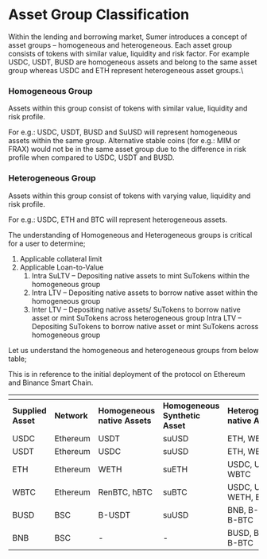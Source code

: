 # Asset Group Classification

Within the lending and borrowing market, Sumer introduces a concept of asset groups – homogeneous and heterogeneous. Each asset group consists of tokens with similar value, liquidity and risk factor. For example USDC, USDT, BUSD are homogeneous assets and belong to the same asset group whereas USDC and ETH represent heterogeneous asset groups.\


### Homogeneous Group&#x20;

Assets within this group consist of tokens with similar value, liquidity and risk profile.

For e.g.: USDC, USDT, BUSD and SuUSD will represent homogeneous assets within the same group. Alternative stable coins (for e.g.: MIM or FRAX) would not be in the same asset group due to the difference in risk profile when compared to USDC, USDT and BUSD.

### Heterogeneous Group&#x20;

Assets within this group consist of tokens with varying value, liquidity and risk profile.

For e.g.: USDC, ETH and BTC will represent heterogeneous assets.

The understanding of Homogeneous and Heterogeneous groups is critical for a user to determine;&#x20;

1. Applicable collateral limit
2. Applicable Loan-to-Value&#x20;
   1. Intra SuLTV – Depositing native assets to mint SuTokens within the homogeneous group
   2. Intra LTV – Depositing native assets to borrow native asset within the homogeneous group
   3. Inter LTV – Depositing native assets/ SuTokens to borrow native asset or mint SuTokens across heterogeneous group Intra LTV – Depositing SuTokens to borrow native asset or mint SuTokens across homogeneous group&#x20;



Let us understand the homogeneous and heterogeneous groups from below table;

This is in reference to the initial deployment of the protocol on Ethereum and Binance Smart Chain.



<table data-header-hidden><thead><tr><th width="150"></th><th width="150"></th><th width="150"></th><th width="161"></th><th></th><th></th></tr></thead><tbody><tr><td><strong>Supplied Asset</strong></td><td><strong>Network</strong></td><td><strong>Homogeneous native Assets</strong></td><td><strong>Homogeneous Synthetic Asset</strong></td><td><strong>Heterogeneous native Assets</strong></td><td> <strong>Heterogeneous Synthetic Asset</strong> </td></tr><tr><td>USDC</td><td>Ethereum</td><td>USDT</td><td>suUSD</td><td>ETH, WBTC</td><td>suETH, suBTC</td></tr><tr><td>USDT</td><td>Ethereum</td><td>USDC</td><td>suUSD</td><td>ETH, WBTC</td><td>suETH, suBTC</td></tr><tr><td>ETH</td><td>Ethereum</td><td>WETH</td><td>suETH</td><td>USDC, USDT, WBTC</td><td>suUSD, suBTC</td></tr><tr><td>WBTC</td><td>Ethereum</td><td>RenBTC, hBTC</td><td>suBTC</td><td>USDC, USDT, WETH, ETH</td><td>suUSD, suETH</td></tr><tr><td>BUSD</td><td>BSC</td><td>B-USDT</td><td>suUSD</td><td>BNB, B-ETH, B-BTC</td><td>suETH, suBTC</td></tr><tr><td>BNB</td><td>BSC</td><td>-</td><td>-</td><td>BUSD, B-ETH, B-BTC</td><td>suUSD, suBTC, SuETH</td></tr></tbody></table>
